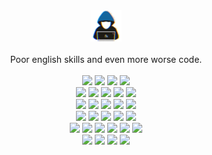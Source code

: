 <div align="center">
    <div>
        <img width="50" src="about_me.gif"><br /><br />
        Poor english skills and even more worse code.<br /><br />
        <img src="https://img.shields.io/badge/-Amazon AWS-546E7A?style=plastic&logo=amazonaws&logoColor=546E7A&labelColor=D4E157" />
        <img src="https://img.shields.io/badge/-Microsoft Azure-546E7A?style=plastic&logo=microsoftazure&logoColor=546E7A&labelColor=D4E157" />
        <img src="https://img.shields.io/badge/-Google Cloud-546E7A?style=plastic&logo=googlecloud&logoColor=546E7A&labelColor=D4E157" />
        <img src="https://img.shields.io/badge/-Hetzner-546E7A?style=plastic&logo=hetzner&logoColor=546E7A&labelColor=D4E157" />
    </div>
    <div>
        <img src="https://img.shields.io/badge/-Ubuntu-546E7A?style=plastic&logo=ubuntu&logoColor=546E7A&labelColor=D4E157" />
        <img src="https://img.shields.io/badge/-CentOS-546E7A?style=plastic&logo=centos&logoColor=546E7A&labelColor=D4E157" />
        <img src="https://img.shields.io/badge/-Arch-546E7A?style=plastic&logo=archlinux&logoColor=546E7A&labelColor=D4E157" />
        <img src="https://img.shields.io/badge/-Windows-546E7A?style=plastic&logo=windows&logoColor=546E7A&labelColor=D4E157" />
        <img src="https://img.shields.io/badge/-MacOS-546E7A?style=plastic&logo=macos&logoColor=546E7A&labelColor=D4E157" />
    </div>
    <div>
        <img src="https://img.shields.io/badge/-Ansible-546E7A?style=plastic&logo=ansible&logoColor=546E7A&labelColor=D4E157" />
        <img src="https://img.shields.io/badge/-Chef-546E7A?style=plastic&logo=chef&logoColor=546E7A&labelColor=D4E157" />
        <img src="https://img.shields.io/badge/-Terraform-546E7A?style=plastic&logo=terraform&logoColor=546E7A&labelColor=D4E157" />
        <img src="https://img.shields.io/badge/-Markdown-546E7A?style=plastic&logo=markdown&logoColor=546E7A&labelColor=D4E157" />
        <img src="https://img.shields.io/badge/-GNU Bash-546E7A?style=plastic&logo=gnubash&logoColor=546E7A&labelColor=D4E157" />
    </div>
    <div>
        <img src="https://img.shields.io/badge/-MySQL-546E7A?style=plastic&logo=mysql&logoColor=546E7A&labelColor=D4E157" />
        <img src="https://img.shields.io/badge/-PostgresSQL-546E7A?style=plastic&logo=postgresql&logoColor=546E7A&labelColor=D4E157" />
        <img src="https://img.shields.io/badge/-MariaDB-546E7A?style=plastic&logo=mariadb&logoColor=546E7A&labelColor=D4E157" />
        <img src="https://img.shields.io/badge/-Apache-546E7A?style=plastic&logo=apache&logoColor=546E7A&labelColor=D4E157" />
        <img src="https://img.shields.io/badge/-Tomcat-546E7A?style=plastic&logo=apachetomcat&logoColor=546E7A&labelColor=D4E157" />
    </div>
    <div>
        <img src="https://img.shields.io/badge/-Docker-546E7A?style=plastic&logo=docker&logoColor=546E7A&labelColor=D4E157" />
        <img src="https://img.shields.io/badge/-Kubernetes-546E7A?style=plastic&logo=kubernetes&logoColor=546E7A&labelColor=D4E157" />
        <img src="https://img.shields.io/badge/-OpenStack-546E7A?style=plastic&logo=openstack&logoColor=546E7A&labelColor=D4E157" />
        <img src="https://img.shields.io/badge/-Git-546E7A?style=plastic&logo=git&logoColor=546E7A&labelColor=D4E157" />
        <img src="https://img.shields.io/badge/-GitHub-546E7A?style=plastic&logo=github&logoColor=546E7A&labelColor=D4E157" />
        <img src="https://img.shields.io/badge/-Atlassian-546E7A?style=plastic&logo=atlassian&logoColor=546E7A&labelColor=D4E157" />
    </div>
    <div>
        <img src="https://img.shields.io/badge/-ELK Stack-546E7A?style=plastic&logo=elasticstack&logoColor=546E7A&labelColor=D4E157" />
        <img src="https://img.shields.io/badge/-Prometheus-546E7A?style=plastic&logo=prometheus&logoColor=546E7A&labelColor=D4E157" />
        <img src="https://img.shields.io/badge/-Grafana-546E7A?style=plastic&logo=grafana&logoColor=546E7A&labelColor=D4E157" />
        <img src="https://img.shields.io/badge/-Icinga-546E7A?style=plastic&logo=icinga&logoColor=546E7A&labelColor=D4E157" />
    </div>
</div>